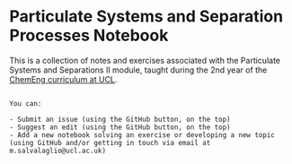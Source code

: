 # Particulate Systems and Separation Processes Notebook
 
This is a collection of notes and exercises associated with the Particulate Systems and Separations II module, taught during the 2nd year of the [ChemEng curriculum at UCL](https://www.ucl.ac.uk/chemical-engineering/). 


```{admonition} Contribute to evolve these notes!

You can: 

- Submit an issue (using the GitHub button, on the top)
- Suggest an edit (using the GitHub button, on the top)
- Add a new notebook solving an exercise or developing a new topic (using GitHub and/or getting in touch via email at m.salvalaglio@ucl.ac.uk)


```

